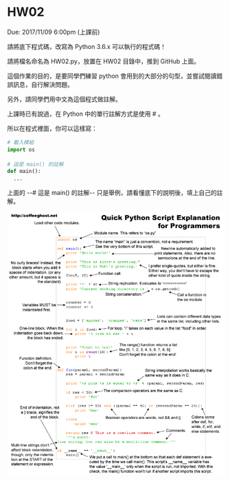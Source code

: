 # HW02

Due: 2017/11/09 6:00pm (上課前)

請將底下程式碼，改寫為 Python 3.6.x 可以執行的程式碼！

請將檔名命名為 HW02.py，放置在 HW02 目錄中，推到 GitHub 上面。

這個作業的目的，是要同學們練習 python 會用到的大部分的句型，並嘗試閱讀錯誤訊息，自行解決問題。

另外，請同學們用中文為這個程式做註解。

上課時已有說過，在 Python 中的單行註解方式是使用 # 。

所以在程式裡面，你可以這樣寫：

```Python
# 載入模組
import os

# 這是 main() 的註解
def main():
  ...
```

上面的 --# 這是 main() 的註解-- 只是舉例，請看懂底下的說明後，填上自己的註解。


![](../../images/Python_Syntax.png)
